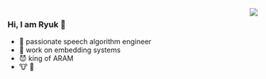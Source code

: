 <img align="right" src="https://github-readme-stats.vercel.app/api?username=Ryuk17&show_icons=true&icon_color=CE1D2D&text_color=718096&bg_color=ffffff&hide_title=true" />

### Hi, I am Ryuk 👋

- :orange_book: passionate speech algorithm engineer
- :hammer: work on embedding systems
- 😈 king of ARAM 
- 🐮 🍺

